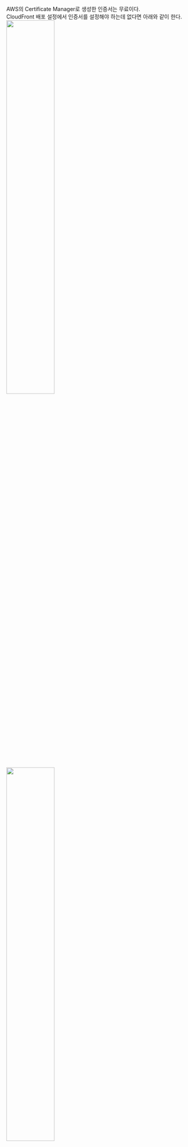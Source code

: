 AWS의 Certificate Manager로 생성한 인증서는 무료이다.   
CloudFront 배포 설정에서 인증서를 설정해야 하는데 없다면 아래와 같이 한다.  
<img src="https://user-images.githubusercontent.com/33191974/159256203-73b093a5-4452-4ce5-8ccd-bcce0342b9aa.png" width="50%" height="50%"/>     
<img src="https://user-images.githubusercontent.com/33191974/159256258-b3336fa1-5007-4caa-80a4-b1381ecb9315.png" width="50%" height="50%"/>   
아래와 같이 `*.aaa.com` 식으로 등록하면 `*`로 인해 하위 도메인들이 모두 사용할  
수 있는 인증서가 된다(www.aaa.com, admin.aaa.com 등등이 하위 도메인이다).  
다만, aaa.com에선 사용할 수 없는 인증서이다보니 2차 도메인(aaa.com)과 3차  
도메인(`*.aaa.com`) 모두에서 사용하려면 아래와 같이 도메인 이름을 추가하면 된다.  
<img src="https://user-images.githubusercontent.com/33191974/159256398-01605bad-b37c-462c-8cca-ecb09484ec74.png" width="50%" height="50%"/>  
  
인증서 요청을 생성하면 검증 보류 상태가 된다.  
이는 DNS 검증이 진행되지 않았기 때문이다. 아래와 같이 Route 53에서 레코드   
생성 버튼을 클릭한 뒤 레코드 생성 버튼을 누른다.    
<img src="https://user-images.githubusercontent.com/33191974/159262535-1a36812a-4591-4333-8e9f-80003ab99493.png" width="50%" height="50%"/>  
<img src="https://user-images.githubusercontent.com/33191974/159262660-577ae9c3-27fb-412d-b6f8-258f55728d68.png" width="50%" height="50%"/>   
  
Route 53에 가보면 CNAME이 생성된 것을 확인할 수 있다.   
<img src="https://user-images.githubusercontent.com/33191974/159263027-7ef02893-ce74-4b4c-9636-d79eb48ff84d.png" width="50%" height="50%"/>  
  
최대 30분정도 기다리면 발급 완료를 확인할 수 있다.  
<img src="https://user-images.githubusercontent.com/33191974/159263237-e1ded5e2-fbc3-43c0-b65d-76f4b747ce0d.png" width="50%" height="50%"/>   




































